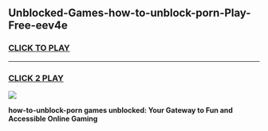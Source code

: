 
## Unblocked-Games-how-to-unblock-porn-Play-Free-eev4e
<h3>
<a href="https://premium76.site?title=how-to-unblock-porn&ref=23A">CLICK TO PLAY</a></h3>
<hr>

<h3>
<a href="https://premium76.site?title=how-to-unblock-porn&ref=23A">CLICK 2 PLAY</a>
  
</h3>

<a href="https://premium76.site?title=how-to-unblock-porn&ref=23A"><img src="https://clearcache.store/games.png"></a>


**how-to-unblock-porn games unblocked: Your Gateway to Fun and Accessible Online Gaming**
